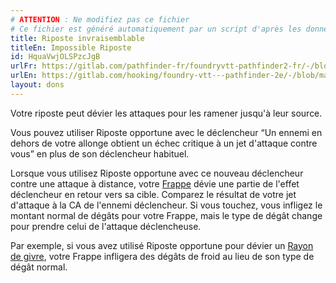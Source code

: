 ```yaml
---
# ATTENTION : Ne modifiez pas ce fichier
# Ce fichier est généré automatiquement par un script d'après les données du module Foundry VTT officiel et de sa traduction
title: Riposte invraisemblable
titleEn: Impossible Riposte
id: HquaVwjOLSPzcJgB
urlFr: https://gitlab.com/pathfinder-fr/foundryvtt-pathfinder2-fr/-/blob/master/data/feats/HquaVwjOLSPzcJgB.htm
urlEn: https://gitlab.com/hooking/foundry-vtt---pathfinder-2e/-/blob/master/packs/data/feats.db/impossible-riposte.json
layout: dons
---
```

Votre riposte peut dévier les attaques pour les ramener jusqu'à leur source.

Vous pouvez utiliser Riposte opportune avec le  déclencheur “Un ennemi en dehors de votre allonge obtient un échec critique à un jet d'attaque contre vous” en plus de son déclencheur habituel.

Lorsque vous utilisez Riposte opportune avec ce nouveau déclencheur contre une attaque à distance, votre [Frappe](../actions/frapper.html) dévie une partie de l'effet déclencheur en retour vers sa cible. Comparez le résultat de votre jet d'attaque à la CA de l'ennemi déclencheur. Si vous touchez, vous infligez le montant normal de dégâts pour votre Frappe, mais le type de dégât change pour prendre celui de l'attaque déclencheuse.

Par exemple, si vous avez utilisé Riposte opportune pour dévier un [Rayon de givre](../sorts/rayon-de-givre.html), votre Frappe infligera des dégâts de froid au lieu de son type de dégât normal.
